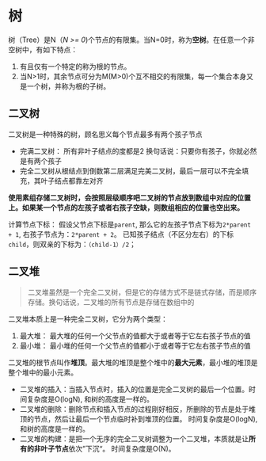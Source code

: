 # 树

树（Tree）是N（*N >= 0*)个节点的有限集。当N=0时，称为**空树**。在任意一个非空树中，有如下特点：

1. 有且仅有一个特定的称为根的节点。
2. 当N>1时，其余节点可分为M(M>0)个互不相交的有限集，每一个集合本身又是一个树，并称为根的子树。


## 二叉树

二叉树是一种特殊的树，顾名思义每个节点最多有两个孩子节点

- 完满二叉树： 所有非叶子结点的度都是2 换句话说：只要你有孩子，你就必然是有两个孩子
- 完全二叉树从根结点到倒数第二层满足完美二叉树，最后一层可以不完全填充，其叶子结点都靠左对齐

**使用素组存储二叉树时，会按照层级顺序吧二叉树的节点放到数组中对应的位置上。如果某一个节点的左孩子或者右孩子空缺，则数组相应的位置也空出来。**

计算节点下标： 假设父节点下标是`parent`, 那么它的左孩子节点下标为`2*parent + 1`, 右孩子节点为：`2*parent + 2`。
已知孩子结点（不区分左右）的下标`child`，则双亲的下标为：`（child-1）/2`；

## 二叉堆

> 二叉堆虽然是一个完全二叉树，但是它的存储方式不是链式存储，而是顺序存储。换句话说，二叉堆的所有节点是存储在数组中的

二叉堆本质上是一种完全二叉树，它分为两个类型：

1. 最大堆： 最大堆的任何一个父节点的值都大于或者等于它左右孩子节点的值
2. 最小堆： 最小堆的任何一个父节点的值都小于或者等于它左右孩子节点的值

二叉堆的根节点叫作**堆顶**。最大堆的堆顶是整个堆中的**最大元素**，最小堆的堆顶是整个堆中的最小元素。

- 二叉堆的插入：当插入节点时，插入的位置是完全二叉树的最后一个位置。时间复杂度是O(logN), 和树的高度是一样的。
- 二叉堆的删除：删除节点和插入节点的过程刚好相反，所删除的节点是处于堆顶的节点，然后让最后一个节点临时补到堆顶的位置。 时间复杂度是O(logN), 和树的高度是一样的。
- 二叉堆的构建：是把一个无序的完全二叉树调整为一个二叉堆，本质就是让**所有的非叶子节点**依次”下沉“。 时间复杂度是O(N)。
